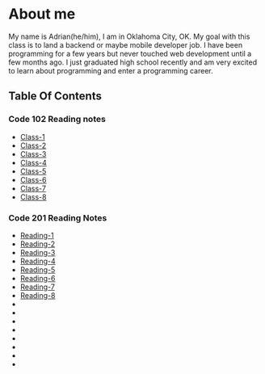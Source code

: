 # About me

My name is Adrian(he/him), I am in Oklahoma City, OK. My goal with this class is to land a backend or maybe mobile developer job. I have been programming for a few years but never touched web development until a few months ago. I just graduated high school recently and am very excited to learn about programming and enter a programming career.

## Table Of Contents

### Code 102 Reading notes
- [Class-1](102/class1.md)
- [Class-2](102/class2.md)
- [Class-3](102/class3.md)
- [Class-4](102/class4.md)
- [Class-5](102/class5.md)
- [Class-6](102/class6.md)
- [Class-7](102/class7.md)
- [Class-8](102/class8.md)

### Code 201 Reading Notes
- [Reading-1](201/reading1.md)
- [Reading-2](201/reading2.md)
- [Reading-3](201/reading3.md)
- [Reading-4](201/reading4.md)
- [Reading-5](201/reading5.md)
- [Reading-6](201/reading6.md)
- [Reading-7](201/reading7.md)
- [Reading-8](201/reading8.md)
- []()
- []()
- []()
- []()
- []()
- []()
- []()
- []()
